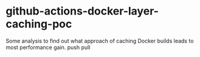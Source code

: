 # github-actions-docker-layer-caching-poc

Some analysis to find out what approach of caching Docker builds leads to most performance gain.
push
pull
